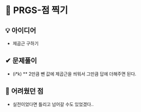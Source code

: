 # 🔎 PRGS-점 찍기
## 💡 아이디어
- 제곱근 구하기
## ✔ 문제풀이
- (i*k) ** 2만큼 뺀 값에 제곱근을 씌워서 그만큼 답에 더해주면 된다.

## 🤕 어려웠던 점
- 실전이었다면 틀리고 넘어갈 수도 있었겠다..